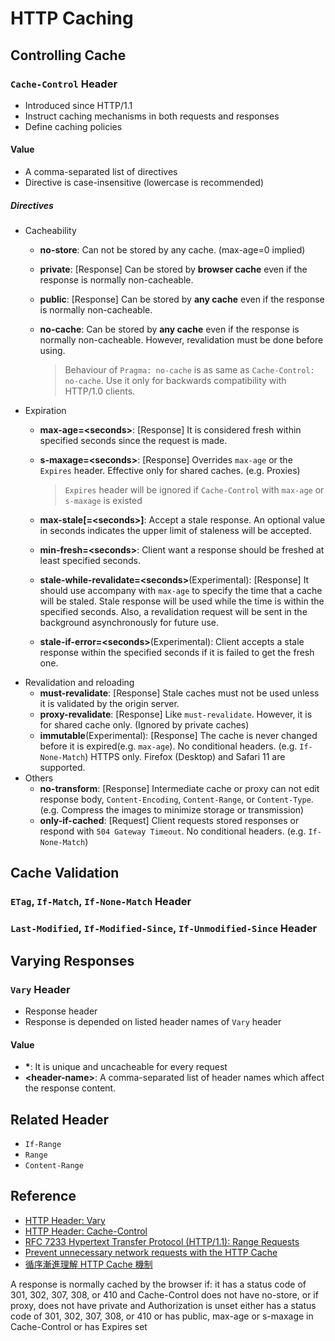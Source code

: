 # HTTP Caching
## Controlling Cache
### `Cache-Control` Header
- Introduced since HTTP/1.1
- Instruct caching mechanisms in both requests and responses
- Define caching policies
#### Value
- A comma-separated list of directives
- Directive is case-insensitive (lowercase is recommended)
##### Directives
- Cacheability
    - __no-store__: Can not be stored by any cache. (max-age=0 implied)
    - __private__: [Response] Can be stored by __browser cache__ even if the response is normally non-cacheable.
    - __public__: [Response] Can be stored by __any cache__ even if the response is normally non-cacheable.
    - __no-cache__: Can be stored by __any cache__ even if the response is normally non-cacheable. However, revalidation must be done before using.
        
        > Behaviour of `Pragma: no-cache` is as same as `Cache-Control: no-cache`. Use it only for backwards compatibility with HTTP/1.0 clients.
- Expiration
    - __max-age=\<seconds\>__: [Response] It is considered fresh within specified seconds since the request is made.
    - __s-maxage=\<seconds\>__: [Response] Overrides `max-age` or the `Expires` header. Effective only for shared caches. (e.g. Proxies)
        
        > `Expires` header will be ignored if `Cache-Control` with `max-age` or `s-maxage` is existed
    - __max-stale\[=\<seconds\>\]__: Accept a stale response. An optional value in seconds indicates the upper limit of staleness will be accepted.
    - __min-fresh=\<seconds\>__: Client want a response should be freshed at least specified seconds.
    - __stale-while-revalidate=\<seconds\>__(Experimental): [Response] It should use accompany with `max-age` to specify the time that a cache will be staled. Stale response will be used while the time is within the specified seconds. Also, a revalidation request will be sent in the background asynchronously for future use. 
    - __stale-if-error=\<seconds\>__(Experimental): Client accepts a stale response within the specified seconds if it is failed to get the fresh one.
- Revalidation and reloading
    - __must-revalidate__: [Response] Stale caches must not be used unless it is validated by the origin server.
    - __proxy-revalidate__: [Response] Like `must-revalidate`. However, it is for shared cache only. (Ignored by private caches)
    - __immutable__(Experimental): [Response] The cache is never changed before it is expired(e.g. `max-age`). No conditional headers. (e.g. `If-None-Match`) HTTPS only. Firefox (Desktop) and Safari 11 are supported.
- Others
    - __no-transform__: [Response] Intermediate cache or proxy can not edit response body, `Content-Encoding`, `Content-Range`, or `Content-Type`. (e.g. Compress the images to minimize storage or transmission)
    - __only-if-cached__: [Request] Client requests stored responses or respond with `504 Gateway Timeout`. No conditional headers. (e.g. `If-None-Match`)
## Cache Validation
### `ETag`, `If-Match`, `If-None-Match` Header
### `Last-Modified`, `If-Modified-Since`, `If-Unmodified-Since` Header

## Varying Responses
### `Vary` Header
- Response header
- Response is depended on listed header names of `Vary` header
#### Value
- __\*__: It is unique and uncacheable for every request
- __\<header-name\>__: A comma-separated list of header names which affect the response content.
## Related Header
- `If-Range`
- `Range`
- `Content-Range`
## Reference
- [HTTP Header: Vary](https://developer.mozilla.org/en-US/docs/Web/HTTP/Headers/Vary)
- [HTTP Header: Cache-Control](https://developer.mozilla.org/en-US/docs/Web/HTTP/Headers/Cache-Control)
- [RFC 7233 Hypertext Transfer Protocol (HTTP/1.1): Range Requests](https://tools.ietf.org/html/rfc7233)
- [Prevent unnecessary network requests with the HTTP Cache](https://web.dev/http-cache/)
- [循序漸進理解 HTTP Cache 機制](https://blog.techbridge.cc/2017/06/17/cache-introduction/)


A response is normally cached by the browser if:
it has a status code of 301, 302, 307, 308, or 410 and
Cache-Control does not have no-store, or if proxy, does not have private and
Authorization is unset
either
    has a status code of 301, 302, 307, 308, or 410 or
    has public, max-age or s-maxage in Cache-Control or
    has Expires set
